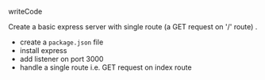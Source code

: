 writeCode

Create a basic express server with single route (a GET request on '/' route)
.
- create a `package.json` file
- install express
- add listener on port 3000
- handle a single route i.e. GET request on index route
